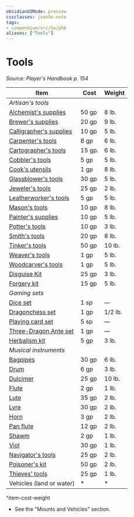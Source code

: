 ```yaml
---
obsidianUIMode: preview
cssclasses: json5e-note
tags:
- compendium/src/5e/phb
aliases: ["Tools"]
---
```

# Tools
*Source: Player's Handbook p. 154* 

| Item | Cost | Weight |
|------|------|--------|
| *Artisan's tools* |  |  |
| [Alchemist's supplies](compendium/items/alchemists-supplies.md) | 50 gp | 8 lb. |
| [Brewer's supplies](compendium/items/brewers-supplies.md) | 20 gp | 9 lb. |
| [Calligrapher's supplies](compendium/items/calligraphers-supplies.md) | 10 gp | 5 lb. |
| [Carpenter's tools](compendium/items/carpenters-tools.md) | 8 gp | 6 lb. |
| [Cartographer's tools](compendium/items/cartographers-tools.md) | 15 gp. | 6 lb. |
| [Cobbler's tools](compendium/items/cobblers-tools.md) | 5 gp | 5 lb. |
| [Cook's utensils](compendium/items/cooks-utensils.md) | 1 gp | 8 lb. |
| [Glassblower's tools](compendium/items/glassblowers-tools.md) | 30 gp | 5 lb. |
| [Jeweler's tools](compendium/items/jewelers-tools.md) | 25 gp | 2 lb. |
| [Leatherworker's tools](compendium/items/leatherworkers-tools.md) | 5 gp | 5 lb. |
| [Mason's tools](compendium/items/masons-tools.md) | 10 gp | 8 lb. |
| [Painter's supplies](compendium/items/painters-supplies.md) | 10 gp | 5 lb. |
| [Potter's tools](compendium/items/potters-tools.md) | 10 gp | 3 lb. |
| [Smith's tools](compendium/items/smiths-tools.md) | 20 gp | 8 lb. |
| [Tinker's tools](compendium/items/tinkers-tools.md) | 50 gp | 10 lb. |
| [Weaver's tools](compendium/items/weavers-tools.md) | 1 gp | 5 lb. |
| [Woodcarver's tools](compendium/items/woodcarvers-tools.md) | 1 gp | 5 lb. |
| [Disguise Kit](compendium/items/disguise-kit.md) | 25 gp | 3 lb. |
| [Forgery kit](compendium/items/forgery-kit.md) | 15 gp | 5 lb. |
| *Gaming sets* |  |  |
| [Dice set](compendium/items/dice-set.md) | 1 sp | — |
| [Dragonchess set](compendium/items/dragonchess-set.md) | 1 gp | 1/2 lb. |
| [Playing card set](compendium/items/playing-card-set.md) | 5 sp | — |
| [Three-Dragon Ante set](compendium/items/three-dragon-ante-set.md) | 1 gp | — |
| [Herbalism kit](compendium/items/herbalism-kit.md) | 5 gp | 3 lb. |
| *Musical instruments* |  |  |
| [Bagpipes](compendium/items/bagpipes.md) | 30 gp | 6 lb. |
| [Drum](compendium/items/drum.md) | 6 gp | 3 lb. |
| [Dulcimer](compendium/items/dulcimer.md) | 25 gp | 10 lb. |
| [Flute](compendium/items/flute.md) | 2 gp | 1 lb. |
| [Lute](compendium/items/lute.md) | 35 gp | 2 lb. |
| [Lyre](compendium/items/lyre.md) | 30 gp | 2 lb. |
| [Horn](compendium/items/horn.md) | 3 gp | 2 lb. |
| [Pan flute](compendium/items/pan-flute.md) | 12 gp | 2 lb. |
| [Shawm](compendium/items/shawm.md) | 2 gp | 1 lb. |
| [Viol](compendium/items/viol.md) | 30 gp | 1 lb. |
| [Navigator's tools](compendium/items/navigators-tools.md) | 25 gp | 2 lb. |
| [Poisoner's kit](compendium/items/poisoners-kit.md) | 50 gp | 2 lb. |
| [Thieves' tools](compendium/items/thieves-tools.md) | 25 gp | 1 lb. |
| Vehicles (land or water) | * | * |
^item-cost-weight

* See the "Mounts and Vehicles" section.
